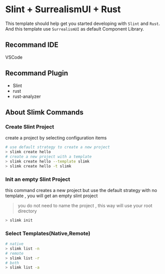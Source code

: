 # Slint + SurrealismUI + Rust

This template should help get you started developing with `Slint` and `Rust`. And this template use `SurrealismUI` as default Component Library.

## Recommand IDE

VSCode

## Recommand Plugin

- Slint
- rust
- rust-analyzer

## About Slimk Commands

### Create Slint Project

create a project by selecting configuration items

```bash
# use default strategy to create a new project
> slimk create hello
# create a new project with a template
> slimk create hello --template slimk
> slimk create hello -t slimk
```
### Init an empty Slint Project

this command creates a new project but use the default strategy with no template , you will get an empty slint project

> you do not need to name the project , this way will use your root directory

```bash
> slimk init
```

### Select Templates(Native,Remote)

```bash
# native
> slimk list -n
# remote
> slimk list -r
# both
> slimk list -a
```